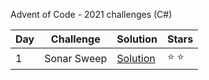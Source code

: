 Advent of Code - 2021 challenges (C#)

Day | Challenge   | Solution | Stars
--- | ----------- | -------- | -----
1   | Sonar Sweep | [Solution](/FirstOfDecember/Program.cs)     | :star: :star:
